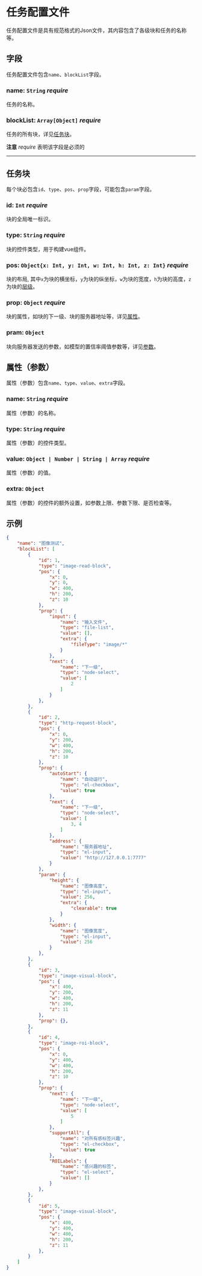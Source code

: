 # 任务配置文件

任务配置文件是具有规范格式的Json文件，其内容包含了各级块和任务的名称等。

## 字段
任务配置文件包含`name`、`blockList`字段。

### name: `String` *require*
任务的名称。

### blockList: `Array[Object]` *require*
任务的所有块，详见[任务块](#任务块)。

**注意** *require* 表明该字段是必须的

---
## 任务块
每个块必包含`id`、`type`、`pos`、`prop`字段，可能包含`param`字段。

### id: `Int` *require*
块的全局唯一标识。

### type: `String` *require*
块的控件类型，用于构建vue组件。  

### pos: `Object{x: Int, y: Int, w: Int, h: Int, z: Int}` *require*
块的布局, 其中`x`为块的横坐标，`y`为块的纵坐标，`w`为块的宽度，`h`为块的高度，`z`为块的[层级](https://developer.mozilla.org/zh-CN/docs/Web/CSS/z-index)。

### prop: `Object` *require*
块的属性，如块的下一级、块的服务器地址等，详见[属性](#属性（参数）)。

### pram: `Object`
块向服务器发送的参数，如模型的置信率阈值参数等，详见[参数](#属性（参数）)。

## 属性（参数）
属性（参数）包含`name`、`type`、`value`、`extra`字段。

### name: `String` *require*
属性（参数）的名称。

### type: `String` *require*
属性（参数）的控件类型。

### value: `Object | Number | String | Array` *require*
属性（参数）的值。

### extra: `Object`
属性（参数）的控件的额外设置，如参数上限、参数下限、是否检查等。

## 示例
```json
{
    "name": "图像测试",
    "blockList": [
        {
            "id": 1,
            "type": "image-read-block",
            "pos": {
                "x": 0,
                "y": 0,
                "w": 400,
                "h": 200,
                "z": 10
            },
            "prop": {
                "input": {
                    "name": "输入文件",
                    "type": "file-list",
                    "value": [],
                    "extra": {
                        "fileType": "image/*"
                    }
                },
                "next": {
                    "name": "下一级",
                    "type": "node-select",
                    "value": [
                        2
                    ]
                }
            },
        },
        {
            "id": 2,
            "type": "http-request-block",
            "pos": {
                "x": 0,
                "y": 200,
                "w": 400,
                "h": 200,
                "z": 10
            },
            "prop": {
                "autoStart": {
                    "name": "自动运行",
                    "type": "el-checkbox",
                    "value": true
                },
                "next": {
                    "name": "下一级",
                    "type": "node-select",
                    "value": [
                        3, 4
                    ]
                },
                "address": {
                    "name": "服务器地址",
                    "type": "el-input",
                    "value": "http://127.0.0.1:7777"
                }
            },
            "param": {
                "height": {
                    "name": "图像高度",
                    "type": "el-input",
                    "value": 256,
                    "extra": {
                        "clearable": true
                    }
                },
                "width": {
                    "name": "图像宽度",
                    "type": "el-input",
                    "value": 256
                }
            },
        },
        {
            "id": 3,
            "type": "image-visual-block",
            "pos": {
                "x": 400,
                "y": 200,
                "w": 400,
                "h": 200,
                "z": 11
            },
            "prop": {},
        },
        {
            "id": 4,
            "type": "image-roi-block",
            "pos": {
                "x": 0,
                "y": 400,
                "w": 400,
                "h": 200,
                "z": 10
            },
            "prop": {
                "next": {
                    "name": "下一级",
                    "type": "node-select",
                    "value": [
                        5
                    ]
                },
                "supportAll": {
                    "name": "对所有感标签兴趣",
                    "type": "el-checkbox",
                    "value": true
                },
                "ROILabels": {
                    "name": "感兴趣的标签",
                    "type": "el-select",
                    "value": []
                }
            },
        },
        {
            "id": 5,
            "type": "image-visual-block",
            "pos": {
                "x": 400,
                "y": 400,
                "w": 400,
                "h": 200,
                "z": 11
            },
        }
    ]
}
```